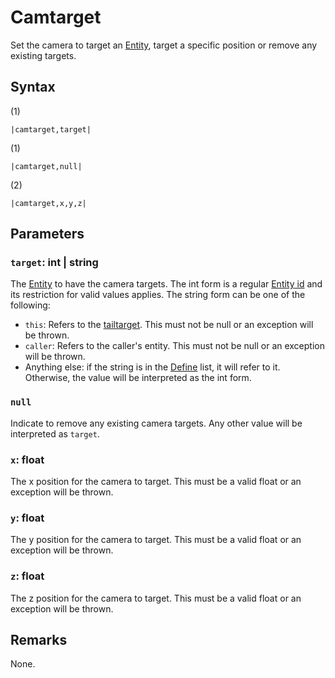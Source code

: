 # Camtarget

Set the camera to target an [Entity](../../../Entities/Entity.md), target a specific position or remove any existing targets.

## Syntax

(1)

````
|camtarget,target|
````

(1)

````
|camtarget,null|
````

(2)

````
|camtarget,x,y,z|
````

## Parameters

### `target`: int | string

The [Entity](../../../Entities/Entity.md) to have the camera targets. The int form is a regular [Entity id](../Entity%20id.md) and its restriction for valid values applies. The string form can be one of the following:

* `this`: Refers to the [tailtarget](../../Notable%20local%20variable/tailtarget.md). This must not be null or an exception will be thrown.
* `caller`: Refers to the caller's entity. This must not be null or an exception will be thrown.
* Anything else: if the string is in the [Define](Define.md) list, it will refer to it. Otherwise, the value will be interpreted as the int form.

### `null`

Indicate to remove any existing camera targets. Any other value will be interpreted as `target`.

### `x`: float

The x position for the camera to target. This must be a valid float or an exception will be thrown.

### `y`: float

The y position for the camera to target. This must be a valid float or an exception will be thrown.

### `z`: float

The z position for the camera to target. This must be a valid float or an exception will be thrown.

## Remarks

None.
